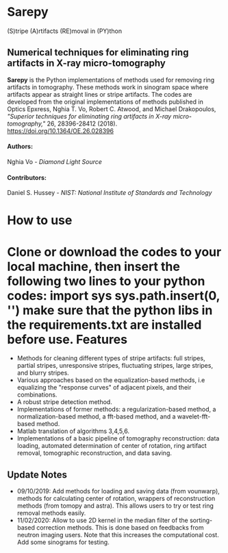 # Sarepy
(S)tripe (A)rtifacts (RE)moval in (PY)thon
## Numerical techniques for eliminating ring artifacts in X-ray micro-tomography

**Sarepy** is the Python implementations of methods used for removing ring artifacts in tomography.
 These methods work in sinogram space where artifacts appear as straight lines or stripe artifacts.
 The codes are developed from the original implementations of methods published in Optics Epxress,
 Nghia T. Vo, Robert C. Atwood, and Michael Drakopoulos, *"Superior techniques for eliminating ring artifacts in X-ray micro-tomography,"*
26, 28396-28412 (2018). https://doi.org/10.1364/OE.26.028396

#### Authors:

Nghia Vo - *Diamond Light Source*

#### Contributors:

Daniel S. Hussey - *NIST: National Institute of Standards and Technology* 

How to use
==========
Clone or download the codes to your local machine, then insert the following two lines to your python codes:
     import sys
     sys.path.insert(0, '<path-to-sarepy-pck>')
make sure that the python libs in the requirements.txt are installed before use.
Features
========
- Methods for cleaning different types of stripe artifacts: full stripes, partial stripes, unresponsive stripes, fluctuating stripes, large stripes, and blurry stripes.
- Various approaches based on the equalization-based methods, i.e equalizing the "response curves" of adjacent pixels, and their combinations.
- A robust stripe detection method.
- Implementations of former methods: a regularization-based method, a normalization-based method, a fft-based method, and a wavelet-fft-based method. 
- Matlab translation of algorithms 3,4,5,6.
- Implementations of a basic pipeline of tomography reconstruction: data loading, automated determination of center of rotation, ring artifact removal, tomographic reconstruction, and data saving.

Update Notes
------------
- 09/10/2019: Add methods for loading and saving data (from vounwarp), methods for calculating center of rotation, wrappers of reconstruction methods (from tomopy and astra). This allows users to try or test ring removal methods easily.
- 11/02/2020: Allow to use 2D kernel in the median filter of the sorting-based correction methods. This is done based on feedbacks from neutron imaging users. Note that this increases the computational cost. Add some sinograms for testing.
